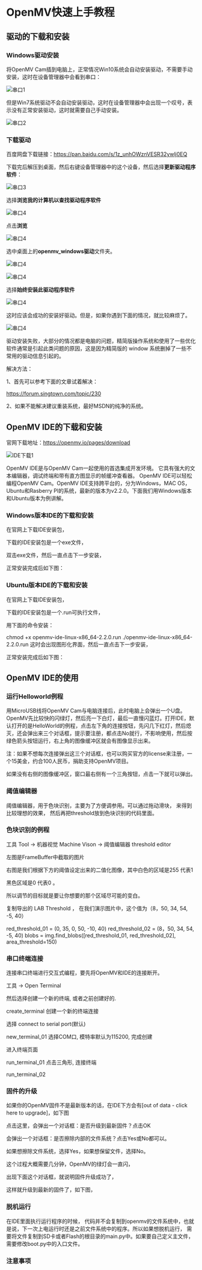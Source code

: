 # OpenMV快速上手教程

## 驱动的下载和安装

### Windows驱动安装

将OpenMV Cam插到电脑上，正常情况Win10系统会自动安装驱动，不需要手动安装，这时在设备管理器中会看到串口：

![串口1](https://blobscdn.gitbook.com/v0/b/gitbook-28427.appspot.com/o/assets%2F-LlAwaqhtxucm8dEDsGe%2F-LlB8UYD5cDOSt-nCXtM%2F-LlB8q_N_rATVkH9qAn4%2Fimage.png?alt=media&token=83051e6a-6732-4f9e-a8aa-b7631a5d2050)

但是Win7系统驱动不会自动安装驱动，这时在设备管理器中会出现一个叹号，表示没有正常安装驱动，这时就需要自己手动安装。

![串口2](https://blobscdn.gitbook.com/v0/b/gitbook-28427.appspot.com/o/assets%2F-LlAwaqhtxucm8dEDsGe%2F-LlkAw4ZELnP5iqjapL3%2F-LlkDSdZf6tS00siUd6c%2Fimage.png?alt=media&token=c5a8dcdd-960d-4b49-9096-82b76359a48c)
### 下载驱动

百度网盘下载链接：https://pan.baidu.com/s/1z_unhOWznVESR32ywlj0EQ​

下载完后解压到桌面，然后右键设备管理器中的这个设备，然后选择**更新驱动程序软件**：

![串口3](https://blobscdn.gitbook.com/v0/b/gitbook-28427.appspot.com/o/assets%2F-LlAwaqhtxucm8dEDsGe%2F-LlkAw4ZELnP5iqjapL3%2F-LlkEydrPhGqv3o-nGSj%2Fimage.png?alt=media&token=3fd531e1-76f3-4b11-ad75-4c623ff65b58)

选择**浏览我的计算机以查找驱动程序软件**

![串口4](https://blobscdn.gitbook.com/v0/b/gitbook-28427.appspot.com/o/assets%2F-LlAwaqhtxucm8dEDsGe%2F-LlkAw4ZELnP5iqjapL3%2F-LlkDiRDQAVwPDMWv2RU%2Fimage.png?alt=media&token=a872b87d-d76f-41b8-8f19-b89b96738895)

点击**浏览**

![串口4](https://blobscdn.gitbook.com/v0/b/gitbook-28427.appspot.com/o/assets%2F-LlAwaqhtxucm8dEDsGe%2F-LlkAw4ZELnP5iqjapL3%2F-LlkEMvHylazcBwS_RhL%2Fimage.png?alt=media&token=b6045ce1-5113-4333-bda3-2f49d7d2a1e6)

选中桌面上的**openmv_windows驱动**文件夹。

![串口4](https://blobscdn.gitbook.com/v0/b/gitbook-28427.appspot.com/o/assets%2F-LlAwaqhtxucm8dEDsGe%2F-LlkAw4ZELnP5iqjapL3%2F-LlkDvbhn1OL4AT-wCxL%2Fimage.png?alt=media&token=f3ef2e38-b36d-4b63-8260-0572a22175cf)

![串口4](https://blobscdn.gitbook.com/v0/b/gitbook-28427.appspot.com/o/assets%2F-LlAwaqhtxucm8dEDsGe%2F-LlkAw4ZELnP5iqjapL3%2F-LlkE5XMK1dBCgTcv__g%2Fimage.png?alt=media&token=2743cdb2-c943-404f-bd90-9230dc8e9e6d)

选择**始终安装此驱动程序软件**

![串口4](https://blobscdn.gitbook.com/v0/b/gitbook-28427.appspot.com/o/assets%2F-LlAwaqhtxucm8dEDsGe%2F-LlkAw4ZELnP5iqjapL3%2F-LlkE9UeYCQ96ccfaBzC%2Fimage.png?alt=media&token=5ced2f83-1c88-4197-860e-0474f8c640f1)

这时应该会成功的安装好驱动。但是，如果你遇到下面的情况，就比较麻烦了。

![串口4](https://blobscdn.gitbook.com/v0/b/gitbook-28427.appspot.com/o/assets%2F-LlAwaqhtxucm8dEDsGe%2F-LlkAw4ZELnP5iqjapL3%2F-LlkEEz_juv13JgeaQ2s%2Fimage.png?alt=media&token=ba3c6b8a-1c46-42a7-aa3e-31e57636f0b9)

驱动安装失败，大部分的情况都是电脑的问题，精简版操作系统和使用了一些优化软件通常是引起此类问题的原因，这是因为精简版的 window 系统删掉了一些不常用的驱动信息引起的。

解决方法：

1、首先可以参考下面的文章试着解决：

https://forum.singtown.com/topic/230​

2、如果不能解决建议重装系统，最好MSDN的纯净的系统。

##  OpenMV IDE的下载和安装
官网下载地址：https://openmv.io/pages/download​

![IDE下载1](C:\Users\steven\Pictures\openmvide下载1.png)

OpenMV IDE是与OpenMV Cam一起使用的首选集成开发环境。 它具有强大的文本编辑器，调试终端和带有直方图显示的帧缓冲查看器。 OpenMV IDE可以轻松编程OpenMV Cam。OpenMV IDE支持跨平台的，分为Windows，MAC OS，Ubuntu和Rasberry PI的系统，最新的版本为v2.2.0。下面我们用Windows版本和Ubuntu版本为例讲解。

### Windows版本IDE的下载和安装

在官网上下载IDE安装包，


 下载的IDE安装包是一个exe文件，


双击exe文件，然后一直点击下一步安装，


正常安装完成后如下图：

### Ubuntu版本IDE的下载和安装
在官网上下载IDE安装包，


下载的IDE安装包是一个.run可执行文件，


用下面的命令安装：

chmod +x openmv-ide-linux-x86_64-2.2.0.run
./openmv-ide-linux-x86_64-2.2.0.run
这时会出现图形化界面，然后一直点击下一步安装，


正常安装完成后如下图：

## OpenMV IDE的使用
### 运行Helloworld例程
用MicroUSB线将OpenMV Cam与电脑连接后，此时电脑上会弹出一个U盘。OpenMV先比较快的闪绿灯，然后亮一下白灯，最后一直慢闪蓝灯。打开IDE，默认打开的是HelloWorld的例程，点击左下角的连接按钮，先闪几下红灯，然后熄灭，还会弹出来三个对话框，提示要注册，都点击No就行，不影响使用，然后按绿色箭头按钮运行，右上角的图像缓冲区就会有图像显示出来。

注：如果不想每次连接弹出这三个对话框，也可以购买官方的license来注册，一个15美金，约合100人民币，捐助支持OpenMV项目。




 如果没有右侧的图像缓冲区，窗口最右侧有一个三角按钮，点击一下就可以弹出。

### 阈值编辑器

阈值编辑器，用于色块识别，主要为了方便调参用。可以通过拖动滑块， 来得到比较理想的效果， 然后再把threshold放到色块识别的代码里面。

### 色块识别的例程

工具 Tool -> 机器视觉 Machine Vison -> 阈值编辑器 threshold editor


左图是FrameBuffer中截取的图片

右图是我们根据下方的阈值设定出来的二值化图像，其中白色的区域是255 代表1

黑色区域是0 代表0 。

所以调节的目标就是要让你想要的那个区域尽可能的变白。

复制导出的 LAB Threshold ， 在我们演示图片中，这个值为（8，50, 34, 54, -5, 40）

red_threshold_01   = (0, 35, 0, 50, -10, 40)
red_threshold_02   = (8，50, 34, 54, -5, 40)
blobs = img.find_blobs([red_threshold_01, red_threshold_02], area_threshold=150)

### 串口终端连接
连接串口终端进行交互式编程，要先将OpenMV和IDE的连接断开。

工具 -> Open Terminal

然后选择创建一个新的终端, 或者之前创建好的.

create_terminal
创建一个新的终端连接

选择 connect to serial port(默认)

new_terminal_01
选择COM口, 模特率默认为115200, 完成创建

进入终端页面

run_terminal_01
点击三角形, 连接终端

run_terminal_02
### 固件的升级
如果你的OpenMV固件不是最新版本的话，在IDE下方会有[out of data - click here to upgrade]，如下图


点击这里，会弹出一个对话框：是否升级到最新固件？点击OK


会弹出一个对话框：是否擦除内部的文件系统？点击Yes或No都可以。

如果想擦除文件系统，选择Yes，如果想保留文件，选择No。




这个过程大概需要几分钟，OpenMV的绿灯会一直闪，

出现下面这个对话框，就说明固件升级成功了，


这样就升级到最新的固件了，如下图，

### 脱机运行
在IDE里面执行运行程序的时候， 代码并不会复制到openmv的文件系统中，也就是说，下一次上电运行时还是之前文件系统中的程序。所以如果想脱机运行， 需要将文件复制到SD卡或者Flash的根目录的main.py中。如果要自己定义主文件，需要修改boot.py中的入口文件。

### 注意事项